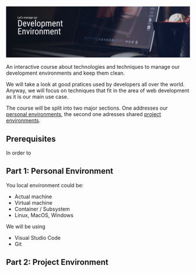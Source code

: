 ![Test](title.png)

An interactive course about technologies and techniques to manage our development environments and keep them clean.

<!-- TODO: Rephrase -->
We will take a look at good pratices used by developers all over the world. Anyway, we will focus on techniques that fit in the area of web development as it is our main use case.

The course will be split into two major sections. One addresses our [personal environments](#part-1-personal-environment), the second one adresses shared [project environments](#part-2-project-environment).

## Prerequisites
In order to 

## Part 1: **Personal Environment** 
You local environment could be:
- Actual machine
- Virtual machine
- Container / Subsystem
- Linux, MacOS, Windows

We will be using
- Visual Studio Code
- Git
## Part 2: **Project Environment** 
